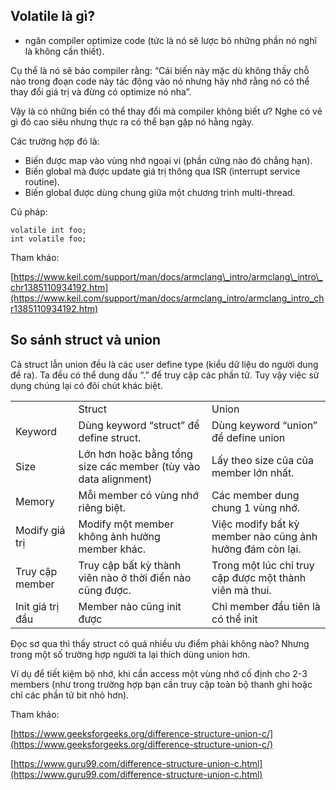 ## Volatile là gì?

- ngăn compiler optimize code (tức là nó sẽ lược bỏ những phần nó nghĩ là không cần thiết).

Cụ thể là nó sẽ bảo compiler rằng: “Cái biến này mặc dù không thấy chỗ nào trong đoạn code này tác động vào nó nhưng hãy nhớ rằng nó có thể thay đổi giá trị và đừng có optimize nó nha”.

Vậy là có những biến có thể thay đổi mà compiler không biết ư? Nghe có vẻ gì đó cao siêu nhưng thực ra có thể bạn gặp nó hằng ngày.

Các trường hợp đó là:

- Biến được map vào vùng nhớ ngoại vi (phần cứng nào đó chẳng hạn).
- Biến global mà được update giá trị thông qua ISR (interrupt service routine).
- Biến global được dùng chung giữa một chương trình multi-thread.

Cú pháp:

```
volatile int foo;
int volatile foo;
```

Tham khảo:

[https://www.keil.com/support/man/docs/armclang\_intro/armclang\_intro\_chr1385110934192.htm](https://www.keil.com/support/man/docs/armclang_intro/armclang_intro_chr1385110934192.htm)

## So sánh struct và union

Cả struct lẫn union đều là các user define type (kiểu dữ liệu do người dung đề ra). Ta đều có thể dung dấu “.” để truy cập các phần tử. Tuy vậy việc sử dụng chúng lại có đôi chút khác biệt.

<table><tbody><tr><td>&nbsp;</td><td>Struct</td><td>Union</td></tr><tr><td>Keyword</td><td>Dùng keyword “struct” để define struct.</td><td>Dùng keyword “union” để define union</td></tr><tr><td>Size</td><td>Lớn hơn hoặc bằng tổng size các member (tùy vào data alignment)</td><td>Lấy theo size của của member lớn nhất.</td></tr><tr><td>Memory</td><td>Mỗi member có vùng nhớ riêng biệt.</td><td>Các member dung chung 1 vùng nhớ.</td></tr><tr><td>Modify giá trị</td><td>Modify một member không ảnh hưởng member khác.</td><td>Việc modify bất kỳ member nào cũng ảnh hưởng đám còn lại.</td></tr><tr><td>Truy cập member</td><td>Truy cập bất kỳ thành viên nào ở thời điển nào cũng được.</td><td>Trong một lúc chỉ truy cập được một thành viên mà thui.</td></tr><tr><td>Init giá trị đầu</td><td>Member nào cũng init được</td><td>Chỉ member đầu tiên là có thể init</td></tr></tbody></table>

Đọc sơ qua thì thấy struct có quá nhiều ưu điểm phải không nào? Nhưng trong một số trường hợp người ta lại thích dùng union hơn.

Ví dụ để tiết kiệm bộ nhớ, khi cần access một vùng nhớ cố định cho 2-3 members (như trong trường hợp bạn cần truy cập toàn bộ thanh ghi hoặc chỉ các phần tử bit nhỏ hơn).

Tham khảo:

[https://www.geeksforgeeks.org/difference-structure-union-c/](https://www.geeksforgeeks.org/difference-structure-union-c/)

[https://www.guru99.com/difference-structure-union-c.html](https://www.guru99.com/difference-structure-union-c.html)
